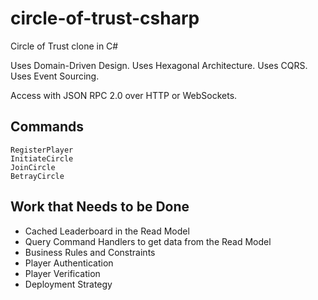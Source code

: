 # circle-of-trust-csharp
Circle of Trust clone in C#

Uses Domain-Driven Design.
Uses Hexagonal Architecture.
Uses CQRS.
Uses Event Sourcing.

Access with JSON RPC 2.0 over HTTP or WebSockets.

## Commands
```
RegisterPlayer
InitiateCircle
JoinCircle
BetrayCircle
```

## Work that Needs to be Done
- Cached Leaderboard in the Read Model
- Query Command Handlers to get data from the Read Model
- Business Rules and Constraints
- Player Authentication
- Player Verification
- Deployment Strategy
